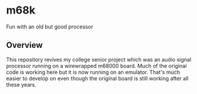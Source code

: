 # m68k
Fun with an old but good processor

## Overview
This repository revives my college senior project which was an audio signal processor running on a wirewrapped m68000 board. Much of the original code is working here but it is now running on an emulator. That's much easier to develop on even though the original board is still working after all these years.
